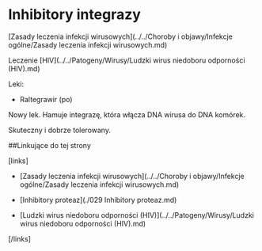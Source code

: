 # Inhibitory integrazy

[Zasady leczenia infekcji wirusowych](../../Choroby i objawy/Infekcje ogólne/Zasady leczenia infekcji wirusowych.md)

Leczenie [HIV](../../Patogeny/Wirusy/Ludzki wirus niedoboru odporności (HIV).md)

Leki:

- Raltegrawir (po)

Nowy lek. Hamuje integrazę, która włącza DNA wirusa do DNA komórek. 

Skuteczny i dobrze tolerowany.





##Linkujące do tej strony

[links]

- [Zasady leczenia infekcji wirusowych](../../Choroby i objawy/Infekcje ogólne/Zasady leczenia infekcji wirusowych.md)

- [Inhibitory proteaz](./029 Inhibitory proteaz.md)

- [Ludzki wirus niedoboru odporności (HIV)](../../Patogeny/Wirusy/Ludzki wirus niedoboru odporności (HIV).md)


[/links]












